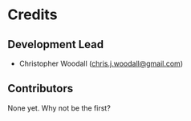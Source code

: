 # Credits

## Development Lead

* Christopher Woodall (<chris.j.woodall@gmail.com>)

## Contributors

None yet. Why not be the first?
